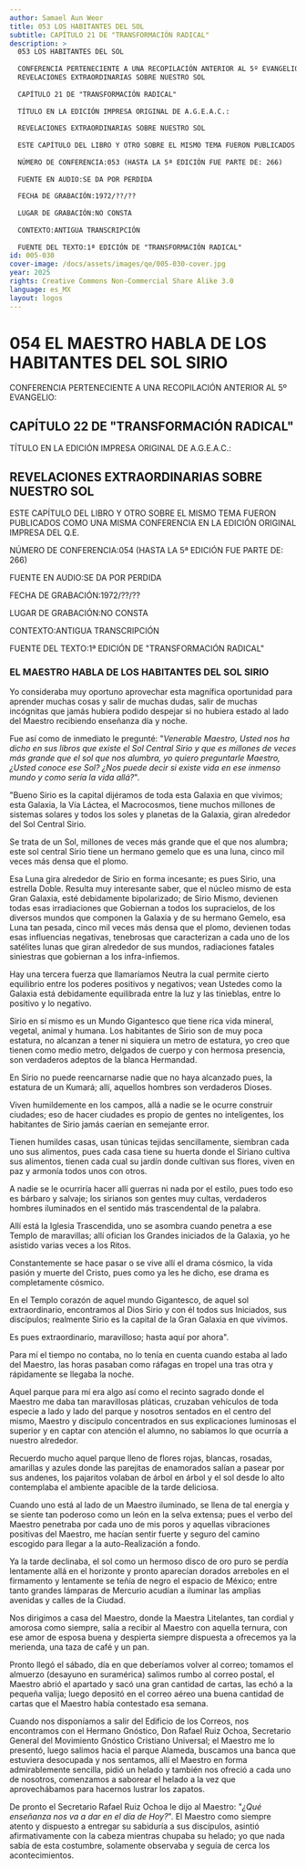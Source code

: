 ```yaml
---
author: Samael Aun Weor
title: 053 LOS HABITANTES DEL SOL
subtitle: CAPÍTULO 21 DE "TRANSFORMACIÓN RADICAL"
description: >
  053 LOS HABITANTES DEL SOL
  
  CONFERENCIA PERTENECIENTE A UNA RECOPILACIÓN ANTERIOR AL 5º EVANGELIO:
  REVELACIONES EXTRAORDINARIAS SOBRE NUESTRO SOL
  
  CAPÍTULO 21 DE "TRANSFORMACIÓN RADICAL"
  
  TÍTULO EN LA EDICIÓN IMPRESA ORIGINAL DE A.G.E.A.C.:
  
  REVELACIONES EXTRAORDINARIAS SOBRE NUESTRO SOL
  
  ESTE CAPÍTULO DEL LIBRO Y OTRO SOBRE EL MISMO TEMA FUERON PUBLICADOS COMO UNA MISMA CONFERENCIA EN LA EDICIÓN ORIGINAL IMPRESA DEL Q.E.
  
  NÚMERO DE CONFERENCIA:053 (HASTA LA 5ª EDICIÓN FUE PARTE DE: 266)
  
  FUENTE EN AUDIO:SE DA POR PERDIDA
  
  FECHA DE GRABACIÓN:1972/??/??
  
  LUGAR DE GRABACIÓN:NO CONSTA
  
  CONTEXTO:ANTIGUA TRANSCRIPCIÓN
  
  FUENTE DEL TEXTO:1ª EDICIÓN DE "TRANSFORMACIÓN RADICAL"
id: 005-030
cover-image: /docs/assets/images/qe/005-030-cover.jpg
year: 2025
rights: Creative Commons Non-Commercial Share Alike 3.0
language: es_MX
layout: logos
---
```

# 054 EL MAESTRO HABLA DE LOS HABITANTES DEL SOL SIRIO

CONFERENCIA PERTENECIENTE A UNA RECOPILACIÓN ANTERIOR AL 5º EVANGELIO:

## CAPÍTULO 22 DE "TRANSFORMACIÓN RADICAL"

TÍTULO EN LA EDICIÓN IMPRESA ORIGINAL DE A.G.E.A.C.:

## REVELACIONES EXTRAORDINARIAS SOBRE NUESTRO SOL

ESTE CAPÍTULO DEL LIBRO Y OTRO SOBRE EL MISMO TEMA FUERON PUBLICADOS COMO UNA MISMA CONFERENCIA EN LA EDICIÓN ORIGINAL IMPRESA DEL Q.E.

NÚMERO DE CONFERENCIA:054 (HASTA LA 5ª EDICIÓN FUE PARTE DE: 266)

FUENTE EN AUDIO:SE DA POR PERDIDA

FECHA DE GRABACIÓN:1972/??/??

LUGAR DE GRABACIÓN:NO CONSTA

CONTEXTO:ANTIGUA TRANSCRIPCIÓN

FUENTE DEL TEXTO:1ª EDICIÓN DE "TRANSFORMACIÓN RADICAL"

### EL MAESTRO HABLA DE LOS HABITANTES DEL SOL SIRIO

Yo consideraba muy oportuno aprovechar esta magnífica oportunidad para aprender muchas cosas y salir de muchas dudas, salir de muchas incógnitas que jamás hubiera podido despejar si no hubiera estado al lado del Maestro recibiendo enseñanza día y noche.

Fue así como de inmediato le pregunté: "*Venerable Maestro, Usted nos ha dicho en sus libros que existe el Sol Central Sirio y que es millones de veces más grande que el sol que nos alumbra, yo quiero preguntarle Maestro, ¿Usted conoce ese Sol? ¿Nos puede decir si existe vida en ese inmenso mundo y como sería la vida allá?*".

"Bueno Sirio es la capital dijéramos de toda esta Galaxia en que vivimos; esta Galaxia, la Vía Láctea, el Macrocosmos, tiene muchos millones de sistemas solares y todos los soles y planetas de la Galaxia, giran alrededor del Sol Central Sirio.

Se trata de un Sol, millones de veces más grande que el que nos alumbra; este sol central Sirio tiene un hermano gemelo que es una luna, cinco mil veces más densa que el plomo.

Esa Luna gira alrededor de Sirio en forma incesante; es pues Sirio, una estrella Doble. Resulta muy interesante saber, que el núcleo mismo de esta Gran Galaxia, esté debidamente bipolarizado; de Sirio Mismo, devienen todas esas irradiaciones que Gobiernan a todos los supracielos, de los diversos mundos que componen la Galaxia y de su hermano Gemelo, esa Luna tan pesada, cinco mil veces más densa que el plomo, devienen todas esas influencias negativas, tenebrosas que caracterizan a cada uno de los satélites lunas que giran alrededor de sus mundos, radiaciones fatales siniestras que gobiernan a los infra-infiemos.

Hay una tercera fuerza que llamaríamos Neutra la cual permite cierto equilibrio entre los poderes positivos y negativos; vean Ustedes como la Galaxia está debidamente equilibrada entre la luz y las tinieblas, entre lo positivo y lo negativo.

Sirio en sí mismo es un Mundo Gigantesco que tiene rica vida mineral, vegetal, animal y humana. Los habitantes de Sirio son de muy poca estatura, no alcanzan a tener ni siquiera un metro de estatura, yo creo que tienen como medio metro, delgados de cuerpo y con hermosa presencia, son verdaderos adeptos de la blanca Hermandad.

En Sirio no puede reencarnarse nadie que no haya alcanzado pues, la estatura de un Kumará; allí, aquellos hombres son verdaderos Dioses.

Viven humildemente en los campos, allá a nadie se le ocurre construir ciudades; eso de hacer ciudades es propio de gentes no inteligentes, los habitantes de Sirio jamás caerían en semejante error.

Tienen humildes casas, usan túnicas tejidas sencillamente, siembran cada uno sus alimentos, pues cada casa tiene su huerta donde el Siriano cultiva sus alimentos, tienen cada cual su jardín donde cultivan sus flores, viven en paz y armonía todos unos con otros.

A nadie se le ocurriría hacer allí guerras ni nada por el estilo, pues todo eso es bárbaro y salvaje; los sirianos son gentes muy cultas, verdaderos hombres iluminados en el sentido más trascendental de la palabra.

Allí está la Iglesia Trascendida, uno se asombra cuando penetra a ese Templo de maravillas; allí ofician los Grandes iniciados de la Galaxia, yo he asistido varias veces a los Ritos.

Constantemente se hace pasar o se vive allí el drama cósmico, la vida pasión y muerte del Cristo, pues como ya les he dicho, ese drama es completamente cósmico.

En el Templo corazón de aquel mundo Gigantesco, de aquel sol extraordinario, encontramos al Dios Sirio y con él todos sus Iniciados, sus discípulos; realmente Sirio es la capital de la Gran Galaxia en que vivimos.

Es pues extraordinario, maravilloso; hasta aquí por ahora".

Para mí el tiempo no contaba, no lo tenía en cuenta cuando estaba al lado del Maestro, las horas pasaban como ráfagas en tropel una tras otra y rápidamente se llegaba la noche.

Aquel parque para mí era algo así como el recinto sagrado donde el Maestro me daba tan maravillosas pláticas, cruzaban vehículos de toda especie a lado y lado del parque y nosotros sentados en el centro del mismo, Maestro y discípulo concentrados en sus explicaciones luminosas el superior y en captar con atención el alumno, no sabíamos lo que ocurría a nuestro alrededor.

Recuerdo mucho aquel parque lleno de flores rojas, blancas, rosadas, amarillas y azules donde las parejitas de enamorados salían a pasear por sus andenes, los pajaritos volaban de árbol en árbol y el sol desde lo alto contemplaba el ambiente apacible de la tarde deliciosa.

Cuando uno está al lado de un Maestro iluminado, se llena de tal energía y se siente tan poderoso como un león en la selva extensa; pues el verbo del Maestro penetraba por cada uno de mis poros y aquellas vibraciones positivas del Maestro, me hacían sentir fuerte y seguro del camino escogido para llegar a la auto-Realización a fondo.

Ya la tarde declinaba, el sol como un hermoso disco de oro puro se perdía lentamente allá en el horizonte y pronto aparecían dorados arreboles en el firmamento y lentamente se teñía de negro el espacio de México; entre tanto grandes lámparas de Mercurio acudían a iluminar las amplias avenidas y calles de la Ciudad.

Nos dirigimos a casa del Maestro, donde la Maestra Litelantes, tan cordial y amorosa como siempre, salía a recibir al Maestro con aquella ternura, con ese amor de esposa buena y despierta siempre dispuesta a ofrecemos ya la merienda, una taza de café y un pan.

Pronto llegó el sábado, día en que deberíamos volver al correo; tomamos el almuerzo (desayuno en suramérica) salimos rumbo al correo postal, el Maestro abrió el apartado y sacó una gran cantidad de cartas, las echó a la pequeña valija; luego depositó en el correo aéreo una buena cantidad de cartas que el Maestro había contestado esa semana.

Cuando nos disponíamos a salir del Edificio de los Correos, nos encontramos con el Hermano Gnóstico, Don Rafael Ruiz Ochoa, Secretario General del Movimiento Gnóstico Cristiano Universal; el Maestro me lo presentó, luego salimos hacia el parque Alameda, buscamos una banca que estuviera desocupada y nos sentamos, allí el Maestro en forma admirablemente sencilla, pidió un helado y también nos ofreció a cada uno de nosotros, comenzamos a saborear el helado a la vez que aprovechábamos para hacernos lustrar los zapatos.

De pronto el Secretario Rafael Ruiz Ochoa le dijo al Maestro: "*¿Qué enseñanza nos va a dar en el día de Hoy?*". El Maestro como siempre atento y dispuesto a entregar su sabiduría a sus discípulos, asintió afirmativamente con la cabeza mientras chupaba su helado; yo que nada sabía de esta costumbre, solamente observaba y seguía de cerca los acontecimientos.

